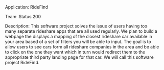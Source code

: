 Application: RideFind

Team: Status 200

Description: This software project solves the issue of users having too many separate rideshare apps that are all used regularly. We plan to build a webpage the displays a mapping of the closest rideshare car available in your area based of a set of filters you will be able to input. The goal is to allow users to see cars form all rideshare companies in the area and be able to click on the one they want which in turn would redirect them to the appropriate third party landing page for that car. We will call this software project RideFind.